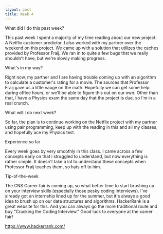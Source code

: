 ```yaml
---
layout: post
title: Week 4
---
```


What did I do this past week?

This past week I spent a majority of my time reading about our new project: A Netflix customer predictor. I also worked with my partner over the weekend on this project. We came up with a solution that utilizes the caches provided by Professor Fraij. We ran in to quite a few bugs that we really shouldn't have, but we're slowly making progress.

What's in my way?

Right now, my partner and I are having trouble coming up with an algorithm to calculate a customer's rating for a movie. The sources that Professor Fraij gave us a little vauge on the math. Hopefully we can get some help during office hours, or we'll be able to figure this out on our own. Other than that, I have a Physics exam the same day that the project is due, so I'm in a real crunch.

What will I do next week?

So far, the plan is to continue working on the Netflix project with my partner using pair programming, keep up with the reading in this and all my classes, and hopefully ace my Physics test.

Experience so far

Every week goes by very smoothly in this class. I came across a few concepts early on that I struggled to understand, but now everything is rather simple. It doesn't take a lot to understand these concepts when Professor Fraij teaches them, so hats off to him.

Tip-of-the-week

The CNS Career fair is coming up, so what better time to start brushing up on your interview skills (especially those pesky coding interviews). I've already got an internship lined up for the summer, but it's always a good idea to brush up on our data structures and algorithms. HackerRank is a great website for this. And you can always go the more traditional route and buy "Cracking the Coding Interview." Good luck to everyone at the career fair!


https://www.hackerrank.com/

